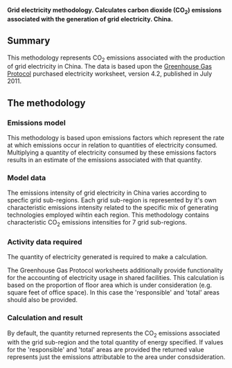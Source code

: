 **Grid electricity methodology. Calculates carbon dioxide (CO<sub>2</sub>)
emissions associated with the generation of grid electricity. China.**

## Summary

This methodology represents CO<sub>2</sub> emissions associated with the
production of grid electricity in China. The data is based upon the
[Greenhouse Gas
Protocol](http://www.ghgprotocol.org/calculation-tools/all-tools)
purchased electricity worksheet, version 4.2, published in July 2011.

## The methodology

### Emissions model

This methodology is based upon emissions factors which represent the
rate at which emissions occur in relation to quantities of electricity
consumed. Multiplying a quantity of electricity consumed by these
emissions factors results in an estimate of the emissions associated
with that quantity.

### Model data

The emissions intensity of grid electricity in China varies according to
specfic grid sub-regions. Each grid sub-region is represented by it's
own characteristic emissions intensity related to the specific mix of
generating technologies employed wihtin each region. This methodology
contains characteristic CO<sub>2</sub> emissions intensities for 7 grid
sub-regions.

### Activity data required

The quantity of electricity generated is required to make a calculation.

The Greenhouse Gas Protocol worksheets additionally provide
functionality for the accounting of electricity usage in shared
facilities. This calculation is based on the proportion of floor area
which is under consideration (e.g. square feet of office space). In this
case the 'responsible' and 'total' areas should also be provided.

### Calculation and result

By default, the quantity returned represents the CO<sub>2</sub> emissions
associated with the grid sub-region and the total quantity of energy
specified. If values for the 'responsible' and 'total' areas are
provided the returned value represents just the emissions attributable
to the area under consdsideration.
